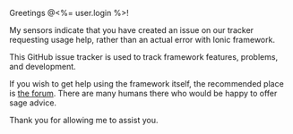 Greetings @<%= user.login %>!

My sensors indicate that you have created an issue on our tracker requesting usage help, rather than an actual error with Ionic framework.

This GitHub issue tracker is used to track framework features, problems, and development.  

If you wish to get help using the framework itself, the recommended place is [the forum](http://forum.ionicframework.com). There are many humans there who would be happy to offer sage advice.

Thank you for allowing me to assist you.

